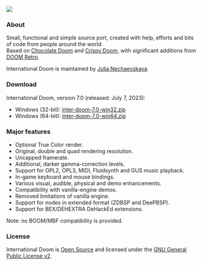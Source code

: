 ![](https://jnechaevsky.github.io/inter-doom/files/id-logo-git.png)
### About
Small, functional and simple source port, created with help, efforts and bits of code from people around the world.<br/>
Based on [Chocolate Doom](https://github.com/chocolate-doom/chocolate-doom) and [Crispy Doom](http://github.com/fabiangreffrath/crispy-doom), with significant additions from [DOOM Retro](https://github.com/bradharding/doomretro).

International Doom is maintained by [Julia Nechaevskaya](mailto:julia.nechaevskaya@live.com).

### Download

International Doom, version 7.0 (released: July 7, 2023):
* Windows (32-bit): [inter-doom-7.0-win32.zip](https://github.com/JNechaevsky/international-doom/releases/download/7.0/inter-doom-7.0-win32.zip)
* Windows (64-bit): [inter-doom-7.0-win64.zip](https://github.com/JNechaevsky/international-doom/releases/download/7.0/inter-doom-7.0-win64.zip)

### Major features

* Optional True Color render.
* Original, double and quad rendering resolution.
* Uncapped framerate.
* Additional, darker gamma-correction levels.
* Support for OPL2, OPL3, MIDI, Fluidsynth and GUS music playback.
* In-game keyboard and mouse bindings.
* Various visual, audible, physical and demo enhancements.
* Compatibility with vanilla-engine demos.
* Removed limitations of vanilla engine.
* Support for nodes in extended format (ZDBSP and DeePBSP).
* Support for BEX/DEHEXTRA DeHackEd extensions.

Note: no BOOM/MBF compatibility is provided﻿.

### License

International Doom is [Open Source](https://opensource.org/osd) and licensed under the [GNU General Public License v2](https://www.gnu.org/licenses/gpl-2.0.html).
